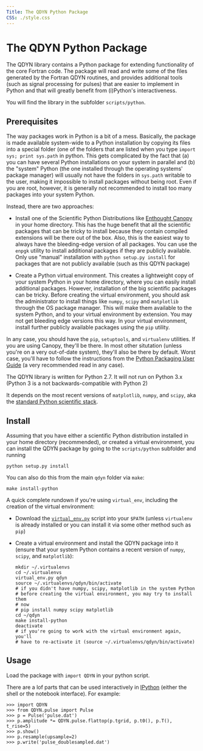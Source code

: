 ```yaml
---
Title: The QDYN Python Package
CSS: ./style.css
---
```


# The QDYN Python Package

The QDYN library contains a Python package for extending functionality of the
core Fortran code.  The package will read and write some of the files generated
by the Fortran QDYN routines, and provides additional tools (such as signal
processing for pulses) that are easier to implement in Python and that will
greatly benefit from (i)Python's interactiveness.

You will find the library in the subfolder `scripts/python`.


## Prerequisites ##

The way packages work in Python is a bit of a mess. Basically, the package is
made available system-wide to a Python installation by copying its files into a
special folder (one of the folders that are listed when you type
`import sys; print sys.path` in python. This gets complicated by the fact that
(a) you can have several Python installations on your system in parallel and (b)
the "system" Python (the one installed through the operating systems' package
manager) will usually not have the folders in `sys.path` writable to the user,
making it impossible to install packages without being root. Even if you are
root, however, it is generally not recommended to install too many packages into
your system Python.

Instead, there are two approaches:

*   Install one of the Scientific Python Distributions like
    [Enthought Canopy][EPD] in your home directory. This has the huge benefit
    that all the scientific packages that can be tricky to install because they
    contain compiled extensions will be there out of the box. Also, this is the
    easiest way to always have the bleeding-edge version of all packages. You
    can use the `enpgk` utility to install additional packages if they are
    publicly available. Only use "manual" installation with `python setup.py
    install` for packages that are not publicly available (such as this QDYN
    package)

*   Create a Python virtual environment. This creates a lightweight copy of your
    system Python in your home directory, where you can easily install
    additional packages. However, installation of the big scientific
    packages can be tricky. Before creating the virtual environment, you should
    ask the administrator to install things like `numpy`, `scipy` and
    `matplotlib` through the OS package manager. This will make them available
    to the system Python, and to your virtual environment by extension. You may
    not get bleeding edge versions this way. In your virtual environment,
    install further publicly available packages using the `pip` utility.

In any case, you should have the `pip`, `setuptools`, and `virtualenv`
utilities. If you are using Canopy, they'll be there. In most other situtation
(unless you're on a very out-of-date system), they'll also be there by default.
Worst case, you'll have to follow the instructions from the [Python Packaging
User Guide][PPUG] (a very recommended read in any case).

The QDYN library is written for Python 2.7. It will not run on Python 3.x
(Python 3 is a not backwards-compatible with Python 2)

It depends on the most recent versions of `matplotlib`, `numpy`, and `scipy`,
aka the [standard Python scientific stack](Scipy).


## Install ##

Assuming that you have either a scientific Python distribution installed in your
home directory (recommended), or created a virtual environment, you can install
the QDYN package by going to the `scripts/python` subfolder and running

    python setup.py install

You can also do this from the main `qdyn` folder via `make`:

    make install-python

A quick complete rundown if you're using `virtual_env`, including the creation
of the virtual environment:

*   Download the [`virtual_env.py`][VE] script into your `$PATH` (unless
    `virtualenv` is already installed or you can install it via some other
    method such as `pip`)
*   Create a virtual environment and install the QDYN package into it (ensure
    that your system Python contains a recent version of `numpy`, `scipy`, and
    `matplotlib`):

        mkdir ~/.virtualenvs
        cd ~/.virtualenvs
        virtual_env.py qdyn
        source ~/.virtualenvs/qdyn/bin/activate
        # if you didn't have numpy, scipy, matplotlib in the system Python
        # before creating the virtual environment, you may try to install them
        # now
        # pip install numpy scipy matplotlib
        cd ~/qdyn
        make install-python
        deactivate
        # if you're going to work with the virtual environment again, you'll
        # have to re-activate it (source ~/.virtualenvs/qdyn/bin/activate)

## Usage ##

Load the package with `import QDYN` in your python script.

There are a lof parts that can be used interactively in
[IPython](IPython) (either the shell or the notebook interface).
For example:

    >>> import QDYN
    >>> from QDYN.pulse import Pulse
    >>> p = Pulse('pulse.dat')
    >>> p.amplitude *= QDYN.pulse.flattop(p.tgrid, p.t0(), p.T(), t_rise=5)
    >>> p.show()
    >>> p.resample(upsample=2)
    >>> p.write('pulse_doublesampled.dat')


[VE]: http://bitbucket.org/ianb/virtualenv/raw/tip/virtualenv.py
[PPUG]: https://packaging.python.org/en/latest/tutorial.html#installing-the-tools
[EPD]: https://www.enthought.com/products/canopy/
[Scipy]: http://www.scipy.org
[IPython]: http://ipython.org
